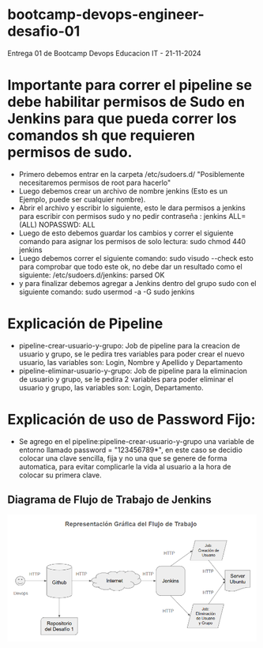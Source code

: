 # bootcamp-devops-engineer-desafio-01
Entrega 01 de Bootcamp Devops Educacion IT - 21-11-2024

# Importante para correr el pipeline se debe habilitar permisos de Sudo en Jenkins para que pueda correr los comandos sh que requieren permisos de sudo.
- Primero debemos entrar en la carpeta /etc/sudoers.d/ "Posiblemente necesitaremos permisos de root para hacerlo"
- Luego debemos crear un archivo de nombre jenkins (Esto es un Ejemplo, puede ser cualquier nombre).
- Abrir el archivo y escribir lo siguiente, esto le dara permisos a jenkins para escribir con permisos sudo y no pedir contraseña : jenkins ALL=(ALL) NOPASSWD: ALL  
- Luego de esto debemos guardar los cambios y correr el siguiente comando para asignar los permisos de solo lectura: sudo chmod 440 jenkins
- Luego debemos correr el siguiente comando:  sudo visudo --check  esto para comprobar que todo este ok, no debe dar un resultado como el siguiente:  /etc/sudoers.d/jenkins: parsed OK
- y para finalizar debemos agregar a Jenkins dentro del grupo sudo con el siguiente comando: sudo usermod -a -G sudo jenkins

# Explicación de Pipeline
- pipeline-crear-usuario-y-grupo: Job de pipeline para la creacion de usuario y grupo, se le pedira tres variables para poder crear el nuevo usuario, las variables son: Login, Nombre y Apellido y Departamento
- pipeline-eliminar-usuario-y-grupo: Job de pipeline para la eliminacion de usuario y grupo, se le pedira 2 variables para poder eliminar el usuario y grupo, las variables son: Login, Departamento.

# Explicación de uso de Password Fijo:
- Se agrego en el pipeline:pipeline-crear-usuario-y-grupo una variable de entorno llamado password = "123456789*", en este caso se decidio colocar una clave sencilla, fija y no una que se genere de forma automatica, para evitar complicarle la vida al usuario a la hora de colocar su primera clave.

## Diagrama de Flujo de Trabajo de Jenkins

![Jenkins + Github](./img/desafio1.png)
